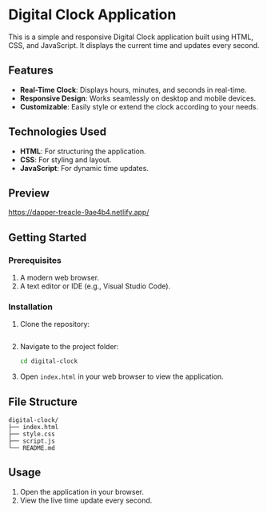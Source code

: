 # Digital Clock Application

This is a simple and responsive Digital Clock application built using HTML, CSS, and JavaScript. It displays the current time and updates every second.

## Features

- **Real-Time Clock**: Displays hours, minutes, and seconds in real-time.
- **Responsive Design**: Works seamlessly on desktop and mobile devices.
- **Customizable**: Easily style or extend the clock according to your needs.

## Technologies Used

- **HTML**: For structuring the application.
- **CSS**: For styling and layout.
- **JavaScript**: For dynamic time updates.

## Preview

https://dapper-treacle-9ae4b4.netlify.app/

## Getting Started

### Prerequisites

1. A modern web browser.
2. A text editor or IDE (e.g., Visual Studio Code).

### Installation

1. Clone the repository:
   ```bash   https://github.com/pushpakchopadekar/Digital-Clock.gits

   ```

2. Navigate to the project folder:
   ```bash
   cd digital-clock
   ```

3. Open `index.html` in your web browser to view the application.

## File Structure

```
digital-clock/
├── index.html
├── style.css
├── script.js
└── README.md
```

## Usage

1. Open the application in your browser.
2. View the live time update every second.






